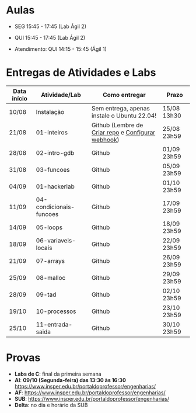 

# Aulas

* SEG 15:45 - 17:45 (Lab Ágil 2)
* QUI 15:45 - 17:45 (Lab Ágil 2)

* Atendimento: QUI 14:15 - 15:45 (Ágil 1)

# Entregas de Atividades e Labs


| Data início | Atividade/Lab                     | Como entregar                                                         | Prazo              |
|-------------|-----------------------------------|-----------------------------------------------------------------------|--------------------|
| 10/08 | Instalação | Sem entrega, apenas instale o Ubuntu 22.04! | 15/08 13h30 |
| 21/08 | 01-inteiros | Github (Lembre de [Criar repo](https://classroom.github.com/a/7SeUdlap) e [Configurar webhook](tutorial_servidor_testes.pdf)) | 25/08 23h59 |\
| 28/08 | 02-intro-gdb | Github | 01/09 23h59 |
| 31/08 | 03-funcoes  | Github | 05/09 23h59 |
| 04/09 | 01-hackerlab  | Github | 01/10 23h59 |
| 11/09 | 04-condicionais-funcoes | Github | 17/09 23h59 |
| 14/09 | 05-loops | Github | 18/09 23h59 |
| 18/09 | 06-variaveis-locais | Github | 22/09 23h59 |
| 21/09 | 07-arrays | Github | 26/09 23h59 |
| 25/09 | 08-malloc | Github | 29/09 23h59 |
| 28/09 | 09-tad | Github | 02/10 23h59 |
| 19/10 | 10-processos | Github | 23/10 23h59 |
| 25/10 | 11-entrada-saida | Github | 30/10 23h59 |

# Provas

- **Labs de C**: final da primeira semana
- **AI**: **09/10 (Segunda-feira) das 13:30 às 16:30** https://www.insper.edu.br/portaldoprofessor/engenharias/  
- **AF**: https://www.insper.edu.br/portaldoprofessor/engenharias/
- **SUB**: https://www.insper.edu.br/portaldoprofessor/engenharias/
- **Delta**: no dia e horário da SUB
